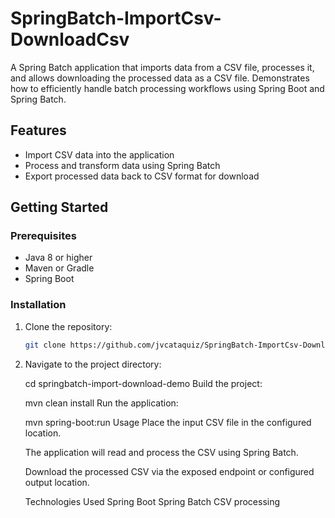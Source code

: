 # SpringBatch-ImportCsv-DownloadCsv

A Spring Batch application that imports data from a CSV file, processes it, and allows downloading the processed data as a CSV file. Demonstrates how to efficiently handle batch processing workflows using Spring Boot and Spring Batch.

## Features
- Import CSV data into the application
- Process and transform data using Spring Batch
- Export processed data back to CSV format for download

## Getting Started

### Prerequisites
- Java 8 or higher
- Maven or Gradle
- Spring Boot

### Installation
1. Clone the repository:
   ```bash
   git clone https://github.com/jvcataquiz/SpringBatch-ImportCsv-DownloadCsv.git

2. Navigate to the project directory:


   cd springbatch-import-download-demo
   Build the project:

   mvn clean install
   Run the application:

   mvn spring-boot:run
   Usage
   Place the input CSV file in the configured location.

   The application will read and process the CSV using Spring Batch.

   Download the processed CSV via the exposed endpoint or configured output location.

   Technologies Used
   Spring Boot
   Spring Batch
   CSV processing


